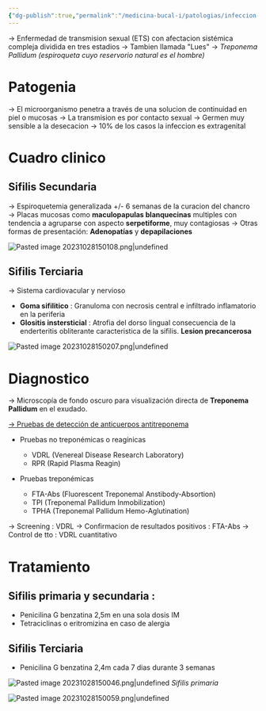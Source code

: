 ```yaml
---
{"dg-publish":true,"permalink":"/medicina-bucal-i/patologias/infeccion-bacterianas/sifilis-oral/"}
---
```


→ Enfermedad de transmision sexual (ETS) con afectacion sistémica compleja dividida en tres estadios
→ Tambien llamada "Lues"
→ *Treponema Pallidum (espiroqueta cuyo reservorio natural es el hombre)*

# Patogenia
→ El microorganismo penetra a través de una solucion de continuidad en piel o mucosas
→ La transmision es por contacto sexual
→ Germen muy sensible a la desecacion
→ 10% de los casos la infeccion es extragenital 

# Cuadro clinico

## Sifilis Secundaria 
→ Espiroquetemia generalizada +/- 6 semanas de la curacion del chancro
→ Placas mucosas como **maculopapulas blanquecinas** multiples con tendencia a agruparse con aspecto **serpetiforme**, muy contagiosas
→ Otras formas de presentación: **Adenopatías** y **depapilaciones**

![Pasted image 20231028150108.png|undefined](/img/user/Cirugia%20Bucal%20I/Medias/Pasted%20image%2020231028150108.png)


## Sifilis Terciaria
→ Sistema cardiovacular y nervioso
- **Goma sifilitico** : Granuloma con necrosis central e infiltrado inflamatorio en la periferia
- **Glositis instersticial** : Atrofia del dorso lingual consecuencia de la enderteritis obliterante caracteristica de la sifilis. **Lesion precancerosa**

![Pasted image 20231028150207.png|undefined](/img/user/Cirugia%20Bucal%20I/Medias/Pasted%20image%2020231028150207.png)

# Diagnostico

→ Microscopía de fondo oscuro para visualización directa de **Treponema Pallidum** en el exudado.

<u>→ Pruebas de detección de anticuerpos antitreponema</u>

- Pruebas no treponémicas o reagínicas
	- VDRL (Venereal Disease Research Laboratory)
	- RPR (Rapid Plasma Reagin)

- Pruebas treponémicas
	- FTA-Abs (Fluorescent Treponemal Anstibody-Absortion)
	- TPI (Treponemal Pallidum Inmobilization)
	- TPHA (Treponemal Pallidum Hemo-Aglutination)


→ Screening : VDRL
→ Confirmacion de resultados positivos : FTA-Abs
→ Control de tto : VDRL cuantitativo

# Tratamiento

## Sifilis primaria y secundaria : 
- Penicilina G benzatina 2,5m en una sola dosis IM
- Tetraciclinas o eritromizina en caso de alergia

## Sifilis Terciaria
- Penicilina G benzatina 2,4m cada 7 dias durante 3 semanas


![Pasted image 20231028150046.png|undefined](/img/user/Cirugia%20Bucal%20I/Medias/Pasted%20image%2020231028150046.png)
*Sifilis primaria*

![Pasted image 20231028150059.png|undefined](/img/user/Cirugia%20Bucal%20I/Medias/Pasted%20image%2020231028150059.png)
